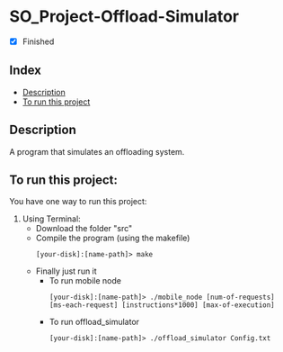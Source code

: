 # SO_Project-Offload-Simulator

- [x] Finished

## Index
- [Description](#description)
- [To run this project](#to-run-this-project)

## Description
A program that simulates an offloading system.

## To run this project:
You have one way to run this project:
1. Using Terminal:
    * Download the folder "src"
    * Compile the program (using the makefile)
      ```shellscript
      [your-disk]:[name-path]> make
      ```
    * Finally just run it<br>
      + To run mobile node
        ```shellscript 
        [your-disk]:[name-path]> ./mobile_node [num-of-requests] [ms-each-request] [instructions*1000] [max-of-execution]
        ``` 
      + To run offload_simulator
        ```shellscript 
        [your-disk]:[name-path]> ./offload_simulator Config.txt
        ```
